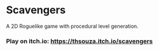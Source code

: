 # Scavengers
 A 2D Roguelike game with procedural level generation.

 ### Play on itch.io: https://thsouza.itch.io/scavengers
